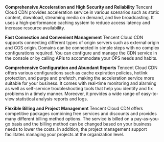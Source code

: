 **Comprehensive Acceleration and High Security and Reliability**
Tencent Cloud CDN provides acceleration service in various scenarios such as static content, download, streaming media on demand, and live broadcasting. It uses a high-performance caching system to reduce access latency and increase resource availability.

**Fast Connection and Convenient Management**
Tencent Cloud CDN supports connecting different types of origin servers such as external origin and COS origin. Domains can be connected in simple steps with no complex configurations required. You can configure and manage the CDN service in the console or by calling APIs to accommodate your OPS needs and habits.

**Comprehensive Configuration and Abundant Reports**
Tencent Cloud CDN offers various configurations such as cache expiration policies, hotlink protection, and purge and prefetch, making the acceleration service more suitable for your business. It comes with real-time monitoring and alarming as well as self-service troubleshooting tools that help you identify and fix problems in a timely manner. Moreover, it provides a wide range of easy-to-view statistical analysis reports and logs.

**Flexible Billing and Project Management**
Tencent Cloud CDN offers competitive packages combining free services and discounts and provides many different billing method options. The service is billed on a pay-as-you-go basis and the billing method can be changed based on your business needs to lower the costs. In addition, the project management support facilitates managing your projects at the organization level.
